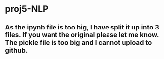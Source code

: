 # proj5-NLP



## As the ipynb file is too big, I have split it up into 3 files. If you want the original please let me know. The pickle file is too big and I cannot upload to github.
